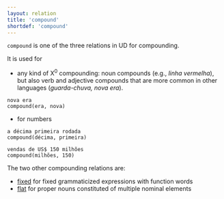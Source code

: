 ```yaml
---
layout: relation
title: 'compound'
shortdef: 'compound'
---
```


`compound` is one of the three relations in UD for compounding.

It is used for 

- any kind of X<sup>0</sup> compounding: noun compounds (e.g., *linha vermelha*), but also verb and
adjective compounds that are more common in other languages (_guarda-chuva, nova era_). 
~~~ sdparse
nova era
compound(era, nova)
~~~


- for numbers

~~~ sdparse
a décima primeira rodada 
compound(décima, primeira)
~~~

~~~ sdparse
vendas de US$ 150 milhões
compound(milhões, 150)
~~~


The two other compounding relations are:

- [fixed]() for fixed grammaticized expressions with function words
- [flat]() for proper nouns constituted of multiple nominal elements
<!-- Interlanguage links updated Út zář 29 18:41:13 CEST 2020 -->
